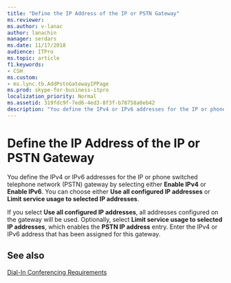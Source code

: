 ```yaml
---
title: "Define the IP Address of the IP or PSTN Gateway"
ms.reviewer: 
ms.author: v-lanac
author: lanachin
manager: serdars
ms.date: 11/17/2018
audience: ITPro
ms.topic: article
f1.keywords:
- CSH
ms.custom:
- ms.lync.tb.AddPstnGatewayIPPage
ms.prod: skype-for-business-itpro
localization_priority: Normal
ms.assetid: 319fdc9f-7ed6-4ed3-8f3f-b78758a0eb42
description: "You define the IPv4 or IPv6 addresses for the IP or phone switched telephone network (PSTN) gateway by selecting either Enable IPv4 or Enable IPv6. You can choose either Use all configured IP addresses or Limit service usage to selected IP addresses."
---
```


# Define the IP Address of the IP or PSTN Gateway

You define the IPv4 or IPv6 addresses for the IP or phone switched telephone network (PSTN) gateway by selecting either **Enable IPv4** or **Enable IPv6**. You can choose either **Use all configured IP addresses** or **Limit service usage to selected IP addresses**.

If you select **Use all configured IP addresses**, all addresses configured on the gateway will be used. Optionally, select **Limit service usage to selected IP addresses**, which enables the **PSTN IP address** entry. Enter the IPv4 or IPv6 address that has been assigned for this gateway.

## See also

[Dial-In Conferencing Requirements](https://technet.microsoft.com/library/9aff949e-3dac-481a-be46-a180c72e8066.aspx)
